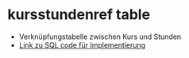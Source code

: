 # kursstundenref table 
- Verknüpfungstabelle zwischen Kurs und Stunden
- [Link zu SQL code für Implementierung](../../../../../code_resources/database_components_doc/tables/kursschuleventsref_table.sql)